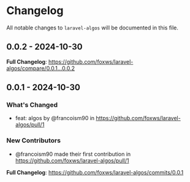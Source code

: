 # Changelog

All notable changes to `laravel-algos` will be documented in this file.

## 0.0.2 - 2024-10-30

**Full Changelog**: https://github.com/foxws/laravel-algos/compare/0.0.1...0.0.2

## 0.0.1 - 2024-10-30

### What's Changed

* feat: algos by @francoism90 in https://github.com/foxws/laravel-algos/pull/1

### New Contributors

* @francoism90 made their first contribution in https://github.com/foxws/laravel-algos/pull/1

**Full Changelog**: https://github.com/foxws/laravel-algos/commits/0.0.1

